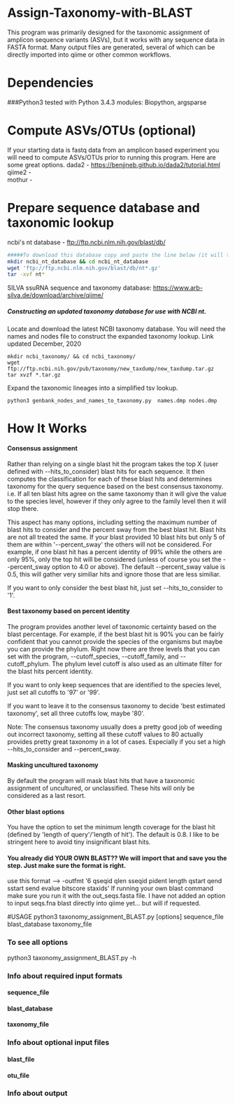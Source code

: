 # Assign-Taxonomy-with-BLAST
This program was primarily designed for the taxonomic assignment of amplicon sequence variants (ASVs), but it works with any sequence data in FASTA format.
Many output files are generated, several of which can be directly imported into qiime or other common workflows.

# Dependencies
###Python3
tested with Python 3.4.3
modules: Biopython, argsparse

# Compute ASVs/OTUs (optional)
If your starting data is fastq data from an amplicon based experiment you will need to compute ASVs/OTUs prior to running this program. Here are some great options.
dada2 - https://benjjneb.github.io/dada2/tutorial.html
qiime2 -  
mothur - 

# Prepare sequence database and taxonomic lookup
ncbi's nt database - ftp://ftp.ncbi.nlm.nih.gov/blast/db/
```bash
#####To download this database copy and paste the line below (it will take a bit)
mkdir ncbi_nt_database && cd ncbi_nt_database
wget 'ftp://ftp.ncbi.nlm.nih.gov/blast/db/nt*.gz'
tar -xvf nt*
```

SILVA ssuRNA sequence and taxonomy database: https://www.arb-silva.de/download/archive/qiime/

##### Constructing an updated taxonomy database for use with NCBI nt.

Locate and download the latest NCBI taxonomy database. 
You will need the names and nodes file to construct the expanded taxonomy lookup.
Link updated December, 2020

```
mkdir ncbi_taxonomy/ && cd ncbi_taxonomy/
wget ftp://ftp.ncbi.nih.gov/pub/taxonomy/new_taxdump/new_taxdump.tar.gz
tar xvzf *.tar.gz
```

Expand the taxonomic lineages into a simplified tsv lookup.
```
python3 genbank_nodes_and_names_to_taxonomy.py  names.dmp nodes.dmp
```


# How It Works

#### Consensus assignment
Rather than relying on a single blast hit the program takes the top X (user defined with --hits_to_consider) blast hits for each sequence.
It then computes the classification for each of these blast hits and determines taxonomy for the query sequence based on the best consensus taxonomy. i.e. If all ten blast hits agree on the same taxonomy than it will give the value to the species level, however if they only agree to the family level then it will stop there.

This aspect has many options, including setting the maximum number of blast hits to consider and the percent sway from the best blast hit. Blast hits are not all treated the same. If your blast provided 10 blast hits but only 5 of them are within '--percent_sway' the others will not be considered. For example, if one blast hit has a percent identity of 99% while the others are only 95%, only the top hit will be considered (unless of course you set the --percent_sway option to 4.0 or above). The default --percent_sway value is 0.5, this will gather very similiar hits and ignore those that are less similiar.

If you want to only consider the best blast hit, just set --hits_to_consider to '1'.


#### Best taxonomy based on percent identity
The program provides another level of taxonomic certainty based on the blast percentage. For example, if the best blast hit is 90% you can be fairly confident that you cannot provide the species of the organisms but maybe you can provide the phylum. Right now there are three levels that you can set with the program, --cutoff_species, --cutoff_family, and --cutoff_phylum. The phylum level cutoff is also used as an ultimate filter for the blast hits percent identity.

If you want to only keep sequences that are identified to the species level, just set all cutoffs to '97' or '99'.

If you want to leave it to the consensus taxonomy to decide 'best estimated taxonomy', set all three cutoffs low, maybe '80'.

Note: The consensus taxonomy usually does a pretty good job of weeding out incorrect taxonomy, setting all these cutoff values to 80 actually provides pretty great taxonomy in a lot of cases. Especially if you set a high --hits_to_consider and --percent_sway.

#### Masking uncultured taxonomy
By default the program will mask blast hits that have a taxonomic assignment of uncultured, or unclassified. These hits will only be considered as a last resort.


#### Other blast options
You have the option to set the minimum length coverage for the blast hit (defined by 'length of query'/'length of hit'). The default is 0.8. I like to be stringent here to avoid tiny insignificant blast hits.


#### You already did YOUR OWN BLAST?? We will import that and save you the step. Just make sure the format is right.
use this format --> -outfmt '6 qseqid qlen sseqid pident length qstart qend sstart send evalue bitscore staxids'
If running your own blast command make sure you run it with the out_seqs.fasta file. I have not added an option to input seqs.fna blast directly into qiime yet… but will if requested.


#USAGE
python3 taxonomy_assignment_BLAST.py [options] sequence_file blast_database taxonomy_file
### To see all options
python3 taxonomy_assignment_BLAST.py -h

### Info about required input formats

#### sequence_file
#### blast_database
#### taxonomy_file

### Info about optional input files

#### blast_file
#### otu_file

### Info about output
